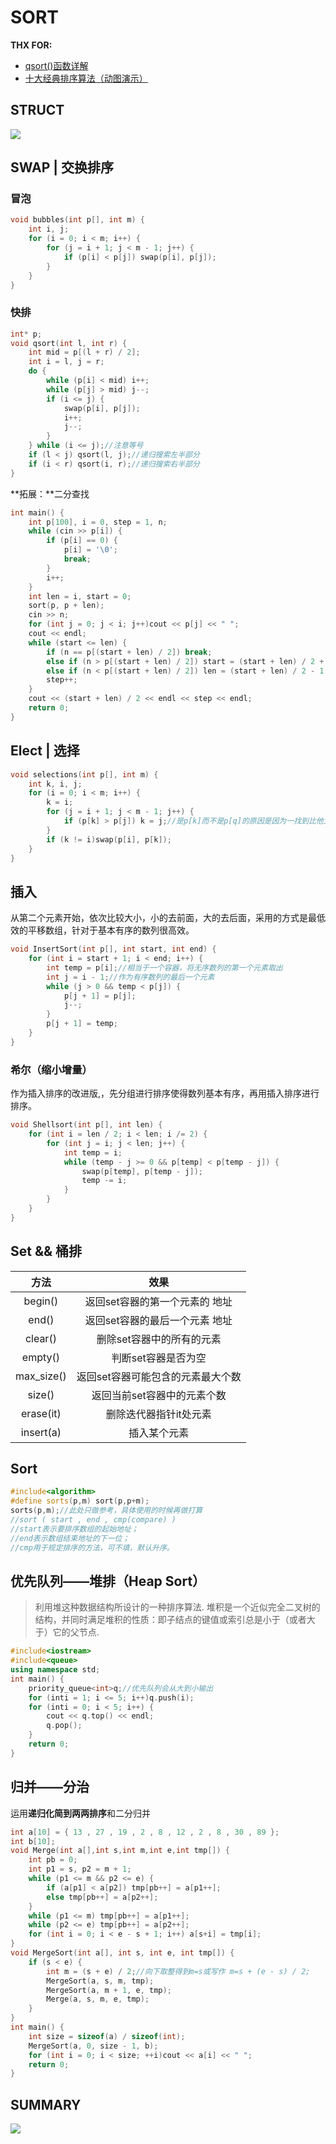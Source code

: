# SORT
**THX FOR:**
- [qsort()函数详解](https://www.cnblogs.com/laizhenghong2012/p/8442270.html)
- [十大经典排序算法（动图演示）](https://www.cnblogs.com/onepixel/p/7674659.html)

## STRUCT

![](./img/sort_struct.png)

## SWAP | 交换排序

### 冒泡
```c++
void bubbles(int p[], int m) {
	int i, j;
	for (i = 0; i < m; i++) {
		for (j = i + 1; j < m - 1; j++) {
			if (p[i] < p[j]) swap(p[i], p[j]);
		}
	}
}
```

### 快排

```c++
int* p;
void qsort(int l, int r) {
	int mid = p[(l + r) / 2];
	int i = l, j = r;
	do {
		while (p[i] < mid) i++;
		while (p[j] > mid) j--;
		if (i <= j) {
			swap(p[i], p[j]);
			i++;
			j--;
		}
	} while (i <= j);//注意等号
	if (l < j) qsort(l, j);//递归搜索左半部分
	if (i < r) qsort(i, r);//递归搜索右半部分
}
```

**拓展：**二分查找

```c++
int main() {
	int p[100], i = 0, step = 1, n;
	while (cin >> p[i]) {
		if (p[i] == 0) {
			p[i] = '\0';
			break;
		}
		i++;
	}
	int len = i, start = 0;
	sort(p, p + len);
	cin >> n;
	for (int j = 0; j < i; j++)cout << p[j] << " ";
	cout << endl;
	while (start <= len) {
		if (n == p[(start + len) / 2]) break;
		else if (n > p[(start + len) / 2]) start = (start + len) / 2 + 1;
		else if (n < p[(start + len) / 2]) len = (start + len) / 2 - 1;
		step++;
	}
	cout << (start + len) / 2 << endl << step << endl;
	return 0;
}
```



## Elect | 选择



```c++
void selections(int p[], int m) {
	int k, i, j;
	for (i = 0; i < m; i++) {
		k = i;
		for (j = i + 1; j < m - 1; j++) {
			if (p[k] > p[j]) k = j;//是p[k]而不是p[q]的原因是因为一找到比他大的就赋值，会导致最后交换的不是最大的数的后果。这样才会记录最大值。最后用于交换！！
		}
		if (k != i)swap(p[i], p[k]);
	}
}
```

## 插入

从第二个元素开始，依次比较大小，小的去前面，大的去后面，采用的方式是最低效的平移数组，针对于基本有序的数列很高效。

```c++
void InsertSort(int p[], int start, int end) {
	for (int i = start + 1; i < end; i++) {
		int temp = p[i];//相当于一个容器，将无序数列的第一个元素取出
		int j = i - 1;//作为有序数列的最后一个元素
		while (j > 0 && temp < p[j]) {
			p[j + 1] = p[j];
			j--;
		}
		p[j + 1] = temp;
	}
}
```

### 希尔（缩小增量）

作为插入排序的改进版,，先分组进行排序使得数列基本有序，再用插入排序进行排序。

```c++
void Shellsort(int p[], int len) {
	for (int i = len / 2; i < len; i /= 2) {
		for (int j = i; j < len; j++) {
			int temp = i;
			while (temp - j >= 0 && p[temp] < p[temp - j]) {
				swap(p[temp], p[temp - j]);
				temp -= i;
			}
		}
	}
}
```

## Set && 桶排

| 方法 | 效果 |
| :----: | :----: |
|   begin()    |  返回set容器的第一个元素的 地址    |
|   end()    |   返回set容器的最后一个元素 地址   |
|   clear()   |   删除set容器中的所有的元素   |
|   empty()   |   判断set容器是否为空   |
|   max_size()   |   返回set容器可能包含的元素最大个数   |
|   size()    |   返回当前set容器中的元素个数   |
|  erase(it)    |  删除迭代器指针it处元素    |
|   insert(a)    |    插入某个元素  |

## Sort

```c++
#include<algorithm>
#define sorts(p,m) sort(p,p+m);
sorts(p,m);//此处只做参考，具体使用的时候再做打算
//sort ( start , end , cmp(compare) )
//start表示要排序数组的起始地址；
//end表示数组结束地址的下一位；
//cmp用于规定排序的方法，可不填，默认升序。
```

## 优先队列——堆排（Heap Sort）

> 利用堆这种数据结构所设计的一种排序算法. 堆积是一个近似完全二叉树的结构，并同时满足堆积的性质：即子结点的键值或索引总是小于（或者大于）它的父节点. 









```c++
#include<iostream>
#include<queue>
using namespace std;
int main() {
	priority_queue<int>q;//优先队列会从大到小输出
	for (inti = 1; i <= 5; i++)q.push(i);
	for (inti = 0; i < 5; i++) {
		cout << q.top() << endl;
		q.pop();
	}
	return 0;
}
```

## 归并——分治

运用**递归化简到两两排序**和二分归并

```cpp
int a[10] = { 13 , 27 , 19 , 2 , 8 , 12 , 2 , 8 , 30 , 89 };
int b[10];
void Merge(int a[],int s,int m,int e,int tmp[]) {
	int pb = 0;
	int p1 = s, p2 = m + 1;
	while (p1 <= m && p2 <= e) {
		if (a[p1] < a[p2]) tmp[pb++] = a[p1++];
		else tmp[pb++] = a[p2++];
	}
	while (p1 <= m) tmp[pb++] = a[p1++];
	while (p2 <= e) tmp[pb++] = a[p2++];
	for (int i = 0; i < e - s + 1; i++) a[s+i] = tmp[i];
}
void MergeSort(int a[], int s, int e, int tmp[]) {
	if (s < e) {
		int m = (s + e) / 2;//向下取整得到m=s或写作 m=s + (e - s) / 2;
		MergeSort(a, s, m, tmp);
		MergeSort(a, m + 1, e, tmp);
		Merge(a, s, m, e, tmp);
	}
}
int main() {
	int size = sizeof(a) / sizeof(int);
	MergeSort(a, 0, size - 1, b);
	for (int i = 0; i < size; ++i)cout << a[i] << " ";
	return 0;
}
```





## SUMMARY

![](./img/sort_comp.png)
